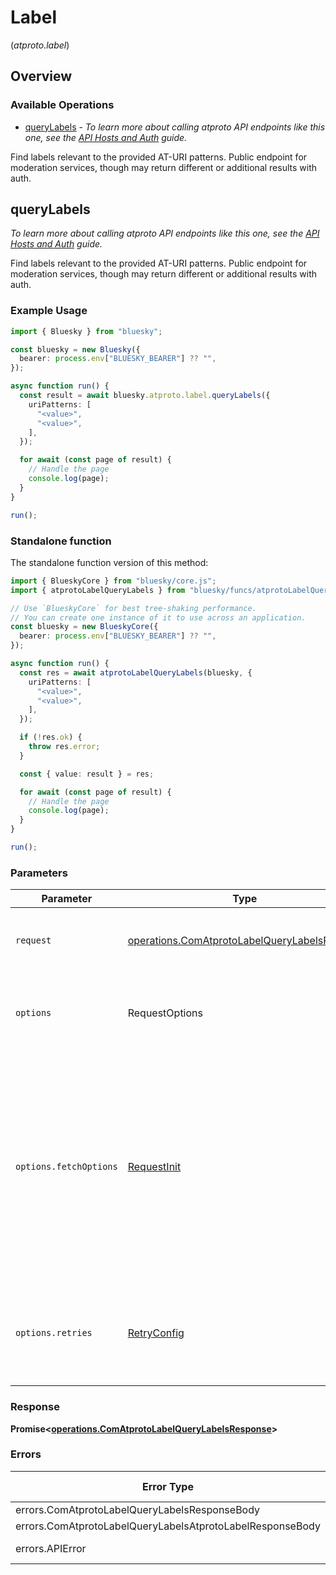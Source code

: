 # Label
(*atproto.label*)

## Overview

### Available Operations

* [queryLabels](#querylabels) - *To learn more about calling atproto API endpoints like this one, see the [API Hosts and Auth](/docs/advanced-guides/api-directory) guide.*

Find labels relevant to the provided AT-URI patterns. Public endpoint for moderation services, though may return different or additional results with auth.

## queryLabels

*To learn more about calling atproto API endpoints like this one, see the [API Hosts and Auth](/docs/advanced-guides/api-directory) guide.*

Find labels relevant to the provided AT-URI patterns. Public endpoint for moderation services, though may return different or additional results with auth.

### Example Usage

```typescript
import { Bluesky } from "bluesky";

const bluesky = new Bluesky({
  bearer: process.env["BLUESKY_BEARER"] ?? "",
});

async function run() {
  const result = await bluesky.atproto.label.queryLabels({
    uriPatterns: [
      "<value>",
      "<value>",
    ],
  });

  for await (const page of result) {
    // Handle the page
    console.log(page);
  }
}

run();
```

### Standalone function

The standalone function version of this method:

```typescript
import { BlueskyCore } from "bluesky/core.js";
import { atprotoLabelQueryLabels } from "bluesky/funcs/atprotoLabelQueryLabels.js";

// Use `BlueskyCore` for best tree-shaking performance.
// You can create one instance of it to use across an application.
const bluesky = new BlueskyCore({
  bearer: process.env["BLUESKY_BEARER"] ?? "",
});

async function run() {
  const res = await atprotoLabelQueryLabels(bluesky, {
    uriPatterns: [
      "<value>",
      "<value>",
    ],
  });

  if (!res.ok) {
    throw res.error;
  }

  const { value: result } = res;

  for await (const page of result) {
    // Handle the page
    console.log(page);
  }
}

run();
```

### Parameters

| Parameter                                                                                                                                                                      | Type                                                                                                                                                                           | Required                                                                                                                                                                       | Description                                                                                                                                                                    |
| ------------------------------------------------------------------------------------------------------------------------------------------------------------------------------ | ------------------------------------------------------------------------------------------------------------------------------------------------------------------------------ | ------------------------------------------------------------------------------------------------------------------------------------------------------------------------------ | ------------------------------------------------------------------------------------------------------------------------------------------------------------------------------ |
| `request`                                                                                                                                                                      | [operations.ComAtprotoLabelQueryLabelsRequest](../../models/operations/comatprotolabelquerylabelsrequest.md)                                                                   | :heavy_check_mark:                                                                                                                                                             | The request object to use for the request.                                                                                                                                     |
| `options`                                                                                                                                                                      | RequestOptions                                                                                                                                                                 | :heavy_minus_sign:                                                                                                                                                             | Used to set various options for making HTTP requests.                                                                                                                          |
| `options.fetchOptions`                                                                                                                                                         | [RequestInit](https://developer.mozilla.org/en-US/docs/Web/API/Request/Request#options)                                                                                        | :heavy_minus_sign:                                                                                                                                                             | Options that are passed to the underlying HTTP request. This can be used to inject extra headers for examples. All `Request` options, except `method` and `body`, are allowed. |
| `options.retries`                                                                                                                                                              | [RetryConfig](../../lib/utils/retryconfig.md)                                                                                                                                  | :heavy_minus_sign:                                                                                                                                                             | Enables retrying HTTP requests under certain failure conditions.                                                                                                               |

### Response

**Promise\<[operations.ComAtprotoLabelQueryLabelsResponse](../../models/operations/comatprotolabelquerylabelsresponse.md)\>**

### Errors

| Error Type                                                | Status Code                                               | Content Type                                              |
| --------------------------------------------------------- | --------------------------------------------------------- | --------------------------------------------------------- |
| errors.ComAtprotoLabelQueryLabelsResponseBody             | 400                                                       | application/json                                          |
| errors.ComAtprotoLabelQueryLabelsAtprotoLabelResponseBody | 401                                                       | application/json                                          |
| errors.APIError                                           | 4XX, 5XX                                                  | \*/\*                                                     |